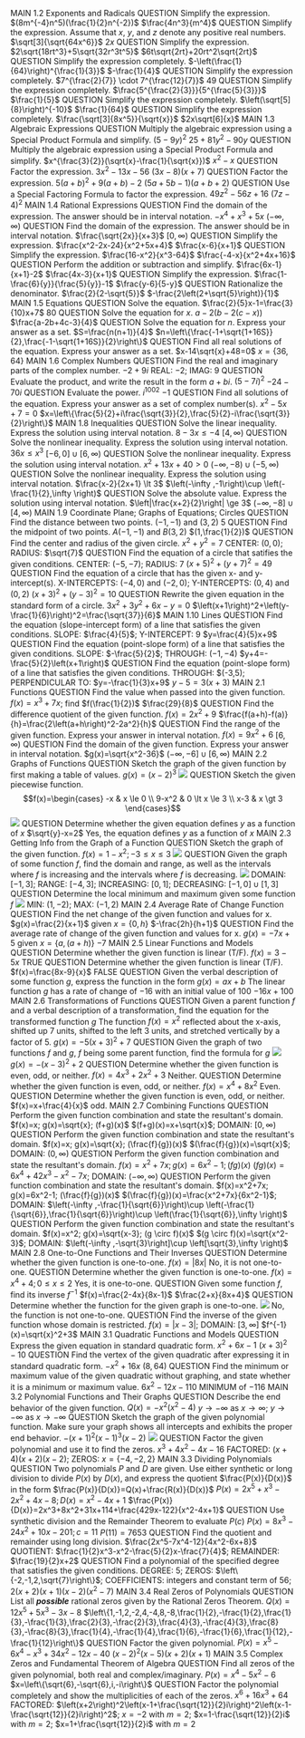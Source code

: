 MAIN
    1.2
    Exponents and Radicals
    QUESTION
        Simplify the expression.
        $(8m^{-4}n^5)(\frac{1}{2}n^{-2})$
        $\frac{4n^3}{m^4}$
    QUESTION
        Simplify the expression. Assume that $x$, $y$, and $z$ denote any positive real numbers.
        $\sqrt[3]{\sqrt{64x^6}}$
        $2x$
    QUESTION
        Simplify the expression.
        $2\sqrt{18rt^3}+5\sqrt{32r^3t^5}$
        $6t\sqrt{2rt}+20rt^2\sqrt{2rt}$
    QUESTION
        Simplify the expression completely.
        $-\left(\frac{1}{64}\right)^{\frac{1}{3}}$
        $-\frac{1}{4}$
    QUESTION
        Simplify the expression completely.
        $7^{\frac{2}{7}} \cdot 7^{\frac{12}{7}}$
        $49$
    QUESTION
        Simplify the expression completely.
        $\frac{5^{\frac{2}{3}}}{5^{\frac{5}{3}}}$
        $\frac{1}{5}$
    QUESTION
        Simplify the expression completely.
        $\left(\sqrt[5]{8}\right)^{-10}$
        $\frac{1}{64}$
    QUESTION
        Simplify the expression completely.
        $\frac{\sqrt[3]{8x^5}}{\sqrt{x}}$
        $2x\sqrt[6]{x}$
MAIN
    1.3
    Algebraic Expressions
    QUESTION
        Multiply the algebraic expression using a Special Product Formula and simplify.
        $(5-9y)^2$
        $25+81y^2-90y$
    QUESTION
        Multiply the algebraic expression using a Special Product Formula and simplify.
        $x^{\frac{3}{2}}(\sqrt{x}-\frac{1}{\sqrt{x}})$
        $x^2-x$
    QUESTION
        Factor the expression.
        $3x^2-13x-56$
        $\left(3x-8\right)\left(x+7\right)$
    QUESTION
        Factor the expression.
        $5(a+b)^2+9(a+b)-2$
        $(5a+5b-1)(a+b+2)$
    QUESTION
        Use a Special Factoring Formula to factor the expression.
        $49z^2-56z+16$
        $\left(7z-4\right)^2$
MAIN
    1.4
    Rational Expressions
    QUESTION
        Find the domain of the expression. The answer should be in interval notation.
        $-x^4+x^3+5x$
        $\left(-\infty,\infty\right)$
    QUESTION
        Find the domain of the expression. The answer should be in interval notation.
        $\frac{\sqrt{2x}}{x+3}$
        $\left[0,\infty\right)$
    QUESTION
        Simplify the expression.
        $\frac{x^2-2x-24}{x^2+5x+4}$
        $\frac{x-6}{x+1}$
    QUESTION
        Simplify the expression.
        $\frac{16-x^2}{x^3-64}$
        $\frac{-4-x}{x^2+4x+16}$
    QUESTION
        Perform the addition or subtraction and simplify.
        $\frac{6x-1}{x+1}-2$
        $\frac{4x-3}{x+1}$
    QUESTION
        Simplify the expression.
        $\frac{1-\frac{6}{y}}{\frac{5}{y}}-1$
        $\frac{y-6}{5-y}$
    QUESTION
        Rationalize the denominator.
        $\frac{2}{2-\sqrt{5}}$
        $-\frac{2\left(2+\sqrt{5}\right)}{1}$
MAIN
    1.5
    Equations
    QUESTION
        Solve the equation.
        $\frac{2}{5}x-1=\frac{3}{10}x+7$
        $80$
    QUESTION
        Solve the equation for $x$.
        $a-2\left(b-2\left(c-x\right)\right)$
        $\frac{a-2b+4c-3}{4}$
    QUESTION
        Solve the equation for $n$. Express your answer as a set.
        $S=\frac{n(n+1)}{4}$
        $n=\left\{\frac{-1+\sqrt{1+16S}}{2},\frac{-1-\sqrt{1+16S}}{2}\right\}$
    QUESTION
        Find all real solutions of the equation. Express your answer as a set.
        $x-14\sqrt{x}+48=0$
        $x=\left\{36,64\right\}$
MAIN
    1.6
    Complex Numbers
    QUESTION
        Find the real and imaginary parts of the complex number.
        $-2+9i$
        REAL: $-2$; IMAG: $9$
    QUESTION
        Evaluate the product, and write the result in the form $a+bi$.
        $(5-7i)^2$
        $-24-70i$
    QUESTION
        Evaluate the power.
        $i^1002$
        $-1$
    QUESTION
        Find all solutions of the equation. Express your answer as a set of complex number(s).
        $x^2-5x+7=0$
        $x=\left\{\frac{5}{2}+i\frac{\sqrt{3}}{2},\frac{5}{2}-i\frac{\sqrt{3}}{2}\right\}$
MAIN
    1.8
    Inequalities
    QUESTION
        Solve the linear inequality. Express the solution using interval notation.
        $8-3x\le -4$
        $\left[4,\infty \right)$
    QUESTION
        Solve the nonlinear inequality. Express the solution using interval notation.
        $36x\le x^3$
        $\left[-6,0\right]\cup \left[6,\infty \right)$
    QUESTION
        Solve the nonlinear inequality. Express the solution using interval notation.
        $x^2+13x+40\gt 0$
        $\left(-\infty ,-8\right)\cup \left(-5,\infty \right)$
    QUESTION
        Solve the nonlinear inequality. Express the solution using interval notation.
        $\frac{x-2}{2x+1} \lt 3$
        $\left(-\infty ,-1\right)\cup \left(-\frac{1}{2},\infty \right)$
    QUESTION
        Solve the absolute value. Express the solution using interval notation.
        $\left|\frac{x+2}{2}\right| \ge 3$
        $\left(-\infty ,-8\right]\cup \left[4,\infty \right)$
MAIN
    1.9
    Coordinate Plane; Graphs of Equations; Circles
    QUESTION
        Find the distance between two points.
        $(-1,-1)$ and $(3,2)$
        $5$
    QUESTION
        Find the midpoint of two points.
        $A(-1,-1)$ and $B(3,2)$
        $(1,\frac{1}{2})$
    QUESTION
        Find the center and radius of the given circle.
        $x^2+y^2=7$
        CENTER: $(0,0)$; RADIUS: $\sqrt{7}$
    QUESTION
        Find the equation of a circle that satifies the given conditions.
        CENTER: $(-5, -7)$; RADIUS: $7$
        $\left(x+5\right)^2+\left(y+7\right)^2=49$
    QUESTION
        Find the equation of a circle that has the given x- and y-intercept(s).
        X-INTERCEPTS: $(-4,0)$ and $(-2,0)$; Y-INTERCEPTS: $(0,4)$ and $(0,2)$
        $\left(x+3\right)^2+\left(y-3\right)^2=10$
    QUESTION
        Rewrite the given equation in the standard form of a circle.
        $3x^2+3y^2+6x-y=0$
        $\left(x+1\right)^2+\left(y-\frac{1}{6}\right)^2=\frac{\sqrt{37}}{6}$
MAIN
    1.10
    Lines
    QUESTION
        Find the equation (slope-intercept form) of a line that satisfies the given conditions.
        SLOPE: $\frac{4}{5}$; Y-INTERCEPT: $9$
        $y=\frac{4}{5}x+9$
    QUESTION
        Find the equation (point-slope form) of a line that satisfies the given conditions.
        SLOPE: $-\frac{5}{2}$; THROUGH: $(-1,-4)$
        $y+4=-\frac{5}{2}\left(x+1\right)$
    QUESTION
        Find the equation (point-slope form) of a line that satisfies the given conditions.
        THROUGH: $(-3,5); PERPENDICULAR TO: $y=-\frac{1}{3}x+9$
        $y-5=3\left(x+3\right)$
MAIN
    2.1
    Functions
    QUESTION
        Find the value when passed into the given function.
        $f(x)=x^3+7x$; find $f(\frac{1}{2})$
        $\frac{29}{8}$
    QUESTION
        Find the difference quotient of the given function.
        $f(x)=2x^2+9$
        $\frac{f(a+h)-f(a)}{h}=\frac{2\left(a+h\right)^2-2a^2}{h}$
    QUESTION
        Find the range of the given function. Express your answer in interval notation.
        $f(x)=9x^2+6$
        $\left[6,\infty \right)$
    QUESTION
        Find the domain of the given function. Express your answer in interval notation.
        $g(x)=\sqrt{x^2-36}$
        $\left(-\infty ,-6\right]\cup \left[6,\infty \right)$
MAIN
    2.2
    Graphs of Functions
    QUESTION
        Sketch the graph of the given function by first making a table of values.
        $g(x)=(x-2)^3$
        ![](/assets/math003_studyguide_2_2_0.png)
    QUESTION
        Sketch the given piecewise function.
        $$f(x)=\begin{cases} -x & x \le 0 \\ 9-x^2 & 0 \lt x \le 3 \\ x-3 & x \gt 3 \end{cases}$$
        ![](/assets/math003_studyguide_2_2_1.png)
    QUESTION
        Determine whether the given equation defines $y$ as a function of $x$
        $\sqrt{y}-x=2$
        Yes, the equation defines $y$ as a function of $x$
MAIN
    2.3
    Getting Info from the Graph of a Function
    QUESTION
        Sketch the graph of the given function.
        $f(x)=1-x^2; -3 \le x \le 3$
        ![](/assets/math003_studyguide_2_3_0.png)
    QUESTION
        Given the graph of some function $f$, find the domain and range, as well as the intervals where $f$ is increasing and the intervals where $f$ is decreasing.
        ![](/assets/math003_studyguide_2_3_1.png)
        DOMAIN: $\left[-1,3\right]$; RANGE: $\left[-4,3\right]$; INCREASING: $\left[0,1\right]$; DECREASING: $\left[-1,0\right]\cup \left[1,3\right]$
    QUESTION
        Determine the local minimum and maximum given some function $f$
        ![](/assets/math003_studyguide_2_3_2.png)
        MIN: $(1,-2)$; MAX: $(-1,2)$
MAIN
    2.4
    Average Rate of Change Function
    QUESTION
        Find the net change of the given function and values for x.
        $g(x)=\frac{2}{x+1}$ given $x=\left\{0,h\right\}$
        $-\frac{2h}{h+1}$
    QUESTION
        Find the average rate of change of the given function and values for x.
        $g(x)=-7x+5$ given $x=\left\{a,(a+h)\right\}$
        $-7$
MAIN
    2.5
    Linear Functions and Models
    QUESTION
        Determine whether the given function is linear (T/F).
        $f(x)=3-5x$
        TRUE
    QUESTION
        Determine whether the given function is linear (T/F).
        $f(x)=\frac{8x-9}{x}$
        FALSE
    QUESTION
        Given the verbal description of some function $g$, express the function in the form $g(x)=ax+b$
        The linear function $g$ has a rate of change of $-16$ with an initial value of $100$
        $-16x+100$
MAIN
    2.6
    Transformations of Functions
    QUESTION
        Given a parent function $f$ and a verbal description of a transformation, find the equation for the transformed function $g$
        The function $f(x)=x^2$ reflected about the x-axis, shifted up 7 units, shifted to the left 3 units, and stretched vertically by a factor of 5.
        $g(x)=-5\left(x+3\right)^2+7$
    QUESTION
        Given the graph of two functions $f$ and $g$, $f$ being some parent function, find the formula for $g$
        ![](/assets/math003_studyguide_2_6_0.png)
        $g(x)=-\left(x-3\right)^2+2$
    QUESTION
        Determine whether the given function is even, odd, or neither.
        $f(x)=4x^3+2x^2+3$
        Neither.
    QUESTION
        Determine whether the given function is even, odd, or neither.
        $f(x)=x^4+8x^2$
        Even.
    QUESTION
        Determine whether the given function is even, odd, or neither.
        $f(x)=x+\frac{4}{x}$
        odd.
MAIN
    2.7
    Combining Functions
    QUESTION
        Perform the given function combination and state the resultant's domain.
        $f(x)=x; g(x)=\sqrt{x}; (f+g)(x)$
        $(f+g)(x)=x+\sqrt{x}$; DOMAIN: $\left[0,\infty \right)$
    QUESTION
        Perform the given function combination and state the resultant's domain.
        $f(x)=x; g(x)=\sqrt{x}; (\frac{f}{g})(x)$
        $(\frac{f}{g})(x)=\sqrt{x}$; DOMAIN: $\left(0,\infty \right)$
    QUESTION
        Perform the given function combination and state the resultant's domain.
        $f(x)=x^2+7x; g(x)=6x^2-1; (fg)(x)$
        $(fg)(x)=6x^4+42x^3-x^2-7x$; DOMAIN: $\left(-\infty ,\infty \right)$
    QUESTION
        Perform the given function combination and state the resultant's domain.
        $f(x)=x^2+7x; g(x)=6x^2-1; (\frac{f}{g})(x)$
        $(\frac{f}{g})(x)=\frac{x^2+7x}{6x^2-1}$; DOMAIN: $\left(-\infty ,-\frac{1}{\sqrt{6}}\right)\cup \left(-\frac{1}{\sqrt{6}},\frac{1}{\sqrt{6}}\right)\cup \left(\frac{1}{\sqrt{6}},\infty \right)$
    QUESTION
        Perform the given function combination and state the resultant's domain.
        $f(x)=x^2; g(x)=\sqrt{x-3}; (g \circ f)(x)$
        $(g \circ f)(x)=\sqrt{x^2-3}$; DOMAIN: $\left(-\infty ,-\sqrt{3}\right]\cup \left[\sqrt{3},\infty \right)$
MAIN
    2.8
    One-to-One Functions and Their Inverses
    QUESTION
        Determine whether the given function is one-to-one.
        $f(x)=|8x|$
        No, it is not one-to-one.
    QUESTION
        Determine whether the given function is one-to-one.
        $f(x)=x^4+4;0 \le x \le 2$
        Yes, it is one-to-one.
    QUESTION
        Given some function $f$, find its inverse $f^{-1}$
        $f(x)=\frac{2-4x}{8x-1}$
        $\frac{2+x}{8x+4}$
    QUESTION
        Determine whether the function for the given graph is one-to-one.
        ![](/assets/math003_studyguide_2_8_0.png)
        No, the function is not one-to-one.
    QUESTION
        Find the inverse of the given function whose domain is restricted.
        $f(x)=|x-3|$; DOMAIN: $[3,\infty]$
        $f^{-1}(x)=\sqrt{x}^2+3$
MAIN
    3.1
    Quadratic Functions and Models
    QUESTION
        Express the given equation in standard quadratic form.
        $x^2+6x-1$
        $\left(x+3\right)^2-10$
    QUESTION
        Find the vertex of the given quadratic after expressing it in standard quadratic form.
        $-x^2+16x$
        $(8,64)$
    QUESTION
        Find the minimum or maximum value of the given quadratic without graphing, and state whether it is a minimum or maximum value.
        $6x^2-12x-110$
        MINIMUM of $-116$
MAIN
    3.2
    Polynomial Functions and Their Graphs
    QUESTION
        Describe the end behavior of the given function.
        $Q(x)=-x^2(x^2-4)$
        $y \rightarrow -\infty$ as $x \rightarrow \infty$; $y \rightarrow -\infty$ as $x \rightarrow -\infty$
    QUESTION
        Sketch the graph of the given polynomial function. Make sure your graph shows all intercepts and exhibits the proper end behavior.
        $-(x + 1)^2(x - 1)^3(x - 2)$
        ![](/assets/math003_studyguide_3_2_0.png)
    QUESTION
        Factor the given polynomial and use it to find the zeros.
        $x^3 + 4x^2 - 4x - 16$
        FACTORED: $(x+4)(x+2)(x-2)$; ZEROS: $x=\left\{-4,-2,2\right\}$
MAIN
    3.3
    Dividing Polynomials
    QUESTION
        Two polynomials $P$ and $D$ are given. Use either synthetic or long division to divide $P(x)$ by $D(x)$, and express the quotient $\frac{P(x)}{D(x)}$ in the form $\frac{P(x)}{D(x)}=Q(x)+\frac{R(x)}{D(x)}$
        $P(x)=2x^5 + x^3 - 2x^2 + 4x - 8; D(x)=x^2 - 4x + 1$
        $\frac{P(x)}{D(x)}=2x^3+8x^2+31x+114+\frac{429x-122}{x^2-4x+1}$
    QUESTION
        Use synthetic division and the Remainder Theorem to evaluate $P(c)$
        $P(x) = 8x^3 - 24x^2 + 10x - 201;c = 11$
        $P(11)=7653$
    QUESTION
        Find the quotient and remainder using long division.
        $\frac{2x^5-7x^4-12}{4x^2-6x+8}$
        QUOTIENT: $\frac{1}{2}x^3-x^2-\frac{5}{2}x-\frac{7}{4}$; REMAINDER: $\frac{19}{2}x+2$
    QUESTION
        Find a polynomial of the specified degree that satisfies the given conditions.
        DEGREE: $5$; ZEROS: $\left\{-2,-1,2,\sqrt{7}\right\}$; COEFFICIENTS: integers and constant term of $56$;
        $2\left(x+2\right)\left(x+1\right)\left(x-2\right)\left(x^2-7\right)$
MAIN
    3.4
    Real Zeros of Polynomials
    QUESTION
        List all ***possible*** rational zeros given by the Rational Zeros Theorem.
        $Q(x)=12x^5 + 5x^3 - 3x - 8$
        $\left\{1,-1,2,-2,4,-4,8,-8,\frac{1}{2},-\frac{1}{2},\frac{1}{3},-\frac{1}{3},\frac{2}{3},-\frac{2}{3},\frac{4}{3},-\frac{4}{3},\frac{8}{3},-\frac{8}{3},\frac{1}{4},-\frac{1}{4},\frac{1}{6},-\frac{1}{6},\frac{1}{12},-\frac{1}{12}\right\}$
    QUESTION
        Factor the given polynomial.
        $P(x)=x^5 - 6x^4 - x^3 + 34x^2 - 12x - 40$
        $\left(x-2\right)^2\left(x-5\right)\left(x+2\right)\left(x+1\right)$
MAIN
    3.5
    Complex Zeros and Fundamental Theorem of Algebra
    QUESTION
        Find all zeros of the given polynomial, both real and complex/imaginary.
        $P(x)=x^4-5x^2-6$
        $x=\left\{\sqrt{6},-\sqrt{6},i,-i\right\}$
    QUESTION
        Factor the polynomial completely and show the multiplicities of each of the zeros.
        $x^6 + 16x^3 + 64$
        FACTORED: $\left(x+2\right)^2\left(x-1+\frac{\sqrt{12}}{2}i\right)^2\left(x-1-\frac{\sqrt{12}}{2}i\right)^2$; $x=-2$ with $m=2$; $x=1-\frac{\sqrt{12}}{2}i$ with $m=2$; $x=1+\frac{\sqrt{12}}{2}i$ with $m=2$
